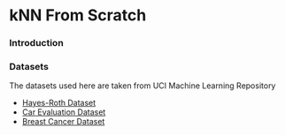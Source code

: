 # kNN From Scratch

### Introduction

### Datasets

The datasets used here are taken from UCI Machine Learning Repository
 - [Hayes-Roth Dataset](https://archive.ics.uci.edu/ml/datasets/Hayes-Roth)
 - [Car Evaluation Dataset](https://archive.ics.uci.edu/ml/datasets/Car+Evaluation)
 - [Breast Cancer Dataset](https://archive.ics.uci.edu/ml/datasets/Breast+Cancer)

